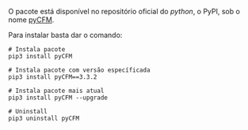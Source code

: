 O pacote está disponível no repositório oficial do _python_, o PyPI, sob o nome [pyCFM](https://pypi.org/project/pycfm/).

Para instalar basta dar o comando:

```shell
# Instala pacote
pip3 install pyCFM

# Instala pacote com versão específicada
pip3 install pyCFM==3.3.2

# Instala pacote mais atual
pip3 install pyCFM --upgrade

# Uninstall
pip3 uninstall pyCFM
```
